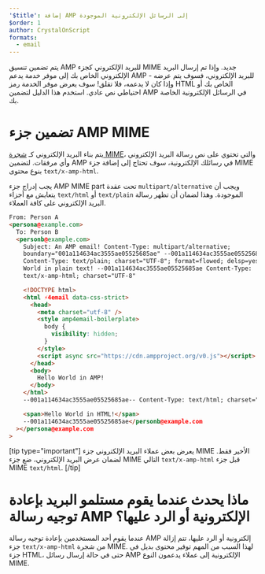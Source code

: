 ```yaml
---
'$title': إضافة AMP إلى الرسائل الإلكترونية الموجودة
$order: 1
author: CrystalOnScript
formats:
  - email
---
```


يتم تضمين تنسيق AMP للبريد الإلكتروني كجزء MIME جديد. وإذا تم إرسال البريد الإلكتروني الخاص بك إلى موفر خدمة يدعم AMP للبريد الإلكتروني، فسوف يتم عرضه - وإذا كان لا يدعمه، فلا تقلق! سوف يعرض موفر الخدمة رمز HTML الخاص بك أو احتياطي نص عادي. استخدم هذا الدليل لتضمين AMP في الرسائل الإلكترونية الخاصة بك.

# تضمين جزء AMP MIME

يتم بناء البريد الإلكتروني كـ [شجرة MIME](https://en.wikipedia.org/wiki/MIME)، والتي تحتوي على نص رسالة البريد الإلكتروني وأي مرفقات. لتضمين AMP في رسائلك الإلكترونية، سوف تحتاج إلى إضافة جزء MIME بنوع محتوى `text/x-amp-html`.

يجب إدراج جزء AMP MIME part تحت عقدة `multipart/alternative` ويجب أن يتعايش مع أجزاء `text/html` أو `text/plain` الموجودة. وهذا لضمان أن تظهر رسالة البريد الإلكتروني على كافة العملاء.

```html
From: Person A
<persona@example.com>
  To: Person B
  <personb@example.com>
    Subject: An AMP email! Content-Type: multipart/alternative;
    boundary="001a114634ac3555ae05525685ae" --001a114634ac3555ae05525685ae
    Content-Type: text/plain; charset="UTF-8"; format=flowed; delsp=yes Hello
    World in plain text! --001a114634ac3555ae05525685ae Content-Type:
    text/x-amp-html; charset="UTF-8"

    <!DOCTYPE html>
    <html ⚡4email data-css-strict>
      <head>
        <meta charset="utf-8" />
        <style amp4email-boilerplate>
          body {
            visibility: hidden;
          }
        </style>
        <script async src="https://cdn.ampproject.org/v0.js"></script>
      </head>
      <body>
        Hello World in AMP!
      </body>
    </html>
    --001a114634ac3555ae05525685ae-- Content-Type: text/html; charset="UTF-8"

    <span>Hello World in HTML!</span>
    --001a114634ac3555ae05525685ae</personb@example.com
  ></persona@example.com
>
```

[tip type="important"] يعرض بعض عملاء البريد الإلكتروني جزء MIME الأخير فقط. لضمان عرض البريد الإلكتروني، ضع جزء MIME التالي `text/x-amp-html` قبل جزء MIME `text/html`. [/tip]

# ماذا يحدث عندما يقوم مستلمو البريد بإعادة توجيه رسالة AMP الإلكترونية أو الرد عليها؟

عندما يقوم أحد المستخدمين بإعادة توجيه رسالة AMP إلكترونية أو الرد عليها، تتم إزالة جزء `text/x-amp-html` من شجرة MIME. لهذا السبب من المهم توفير محتوى بديل في جزء HTML، حتى في حالة إرسال رسائل AMP الإلكترونية إلى عملاء يدعمون النوع MIME.
